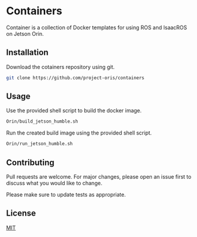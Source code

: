 # Containers

Container is a collection of Docker templates for using ROS and IsaacROS on Jetson Orin.

## Installation

Download the cotainers repository using git.

```bash
git clone https://github.com/project-oris/containers
```

## Usage

Use the provided shell script to build the docker image.

```bash
Orin/build_jetson_humble.sh
```

Run the created build image using the provided shell script.

```bash
Orin/run_jetson_humble.sh
```

## Contributing

Pull requests are welcome. For major changes, please open an issue first
to discuss what you would like to change.

Please make sure to update tests as appropriate.

## License

[MIT](https://choosealicense.com/licenses/mit/)
